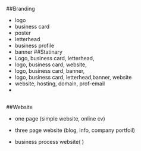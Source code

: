 ##Branding
  * logo
  * business card
  * poster
  * letterhead
  * business profile
  * banner
##Statinary
  * Logo, business card, letterhead, 
  * logo, business card, website,
  * logo, business card, banner,
  * logo, business card, letterhead,banner, website
  * website, hosting, domain, prof-email
  * 

##
##Website
* one page  (simple website, online cv)
* three page website (blog, info, company portfoil)

* business process website( )